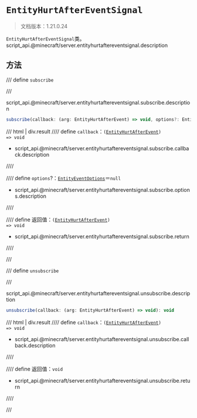 # `EntityHurtAfterEventSignal`

> 文档版本：1.21.0.24

`EntityHurtAfterEventSignal`类。script_api.@minecraft/server.entityhurtaftereventsignal.description

## 方法

/// define
`subscribe`


///

script_api.@minecraft/server.entityhurtaftereventsignal.subscribe.description

```js
subscribe(callback: (arg: EntityHurtAfterEvent) => void, options?: EntityEventOptions): (arg: EntityHurtAfterEvent) => void
```

/// html | div.result
//// define
`callback`：<code>(<a href="../entityhurtafterevent/">EntityHurtAfterEvent</a>) =&gt; void</code>

- script_api.@minecraft/server.entityhurtaftereventsignal.subscribe.callback.description


////

//// define
`options`?：[`EntityEventOptions`](./entityeventoptions.md)＝`null`

- script_api.@minecraft/server.entityhurtaftereventsignal.subscribe.options.description


////

//// define
返回值：<code>(<a href="../entityhurtafterevent/">EntityHurtAfterEvent</a>) =&gt; void</code>

- script_api.@minecraft/server.entityhurtaftereventsignal.subscribe.return


////

///


/// define
`unsubscribe`


///

script_api.@minecraft/server.entityhurtaftereventsignal.unsubscribe.description

```js
unsubscribe(callback: (arg: EntityHurtAfterEvent) => void): void
```

/// html | div.result
//// define
`callback`：<code>(<a href="../entityhurtafterevent/">EntityHurtAfterEvent</a>) =&gt; void</code>

- script_api.@minecraft/server.entityhurtaftereventsignal.unsubscribe.callback.description


////

//// define
返回值：`void`

- script_api.@minecraft/server.entityhurtaftereventsignal.unsubscribe.return


////

///

